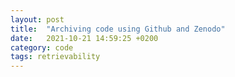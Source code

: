 ```yaml
---
layout: post
title:  "Archiving code using Github and Zenodo"
date:   2021-10-21 14:59:25 +0200
category: code
tags: retrievability
---
```



